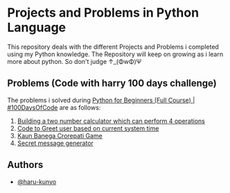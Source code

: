 
# Projects and Problems in Python Language

This repository deals with the different Projects and Problems i completed using my Python knowledge. The Repository will keep on growing as i learn more about python. So don't judge ↑_(ΦwΦ)Ψ

## Problems (Code with harry 100 days challenge)

The problems i solved during [Python for Beginners (Full Course) | #100DaysOfCode](https://youtube.com/playlist?list=PLu0W_9lII9agwh1XjRt242xIpHhPT2llg&si=LPlbqngFAWRNjnKZ) are as follows: 

1. [Building a two number calculator which can perform 4 operations](https://github.com/haru-kunyo/Python-projects-and-problems/blob/files/calculator.py)
2. [Code to Greet user based on current system time](https://github.com/haru-kunyo/Python-projects-and-problems/blob/files/goodmorningsir.py)
3. [Kaun Banega Crorepati Game](https://github.com/haru-kunyo/Python-projects-and-problems/blob/files/KBC.py)
4. [Secret message generator](https://github.com/haru-kunyo/Python-projects-and-problems/blob/files/secretcode.py)

## Authors

- [@haru-kunyo](https://github.com/haru-kunyo)


